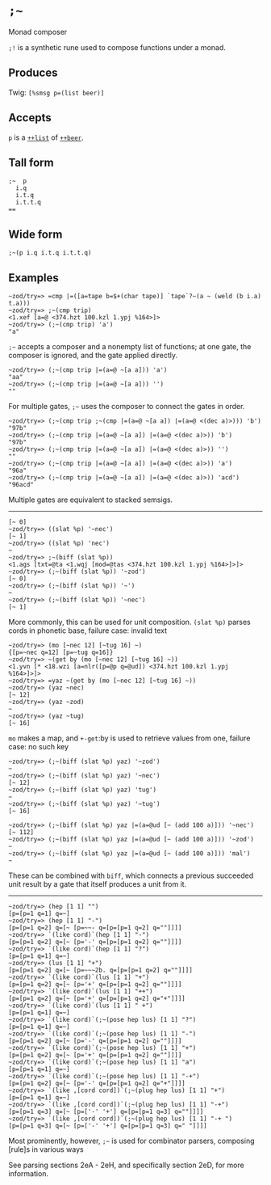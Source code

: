 `;~`
====

Monad composer

`;!` is a synthetic rune used to compose functions under a monad.

Produces
--------

Twig: `[%smsg p=(list beer)]`

Accepts
-------

`p` is a [`++list`]() of [`++beer`]().

Tall form
---------

    ;~  p
      i.q
      i.t.q
      i.t.t.q
    ==

Wide form
---------

    ;~(p i.q i.t.q i.t.t.q)

Examples
--------

    ~zod/try=> =cmp |=([a=tape b=$+(char tape)] `tape`?~(a ~ (weld (b i.a) t.a)))
    ~zod/try=> ;~(cmp trip)
    <1.xef [a=@ <374.hzt 100.kzl 1.ypj %164>]>
    ~zod/try=> (;~(cmp trip) 'a')
    "a"

`;~` accepts a composer and a nonempty list of functions; at one gate, the
composer is ignored, and the gate applied directly.

    ~zod/try=> (;~(cmp trip |=(a=@ ~[a a])) 'a')
    "aa"
    ~zod/try=> (;~(cmp trip |=(a=@ ~[a a])) '')
    ""

For multiple gates, `;~` uses the composer to connect the gates in
order.

    ~zod/try=> (;~(cmp trip ;~(cmp |=(a=@ ~[a a]) |=(a=@ <(dec a)>))) 'b')
    "97b"
    ~zod/try=> (;~(cmp trip |=(a=@ ~[a a]) |=(a=@ <(dec a)>)) 'b')
    "97b"
    ~zod/try=> (;~(cmp trip |=(a=@ ~[a a]) |=(a=@ <(dec a)>)) '')
    ""
    ~zod/try=> (;~(cmp trip |=(a=@ ~[a a]) |=(a=@ <(dec a)>)) 'a')
    "96a"
    ~zod/try=> (;~(cmp trip |=(a=@ ~[a a]) |=(a=@ <(dec a)>)) 'acd')
    "96acd"

Multiple gates are equivalent to stacked semsigs.

------------------------------------------------------------------------

    [~ 0]
    ~zod/try=> ((slat %p) '~nec')
    [~ 1]
    ~zod/try=> ((slat %p) 'nec')
    ~
    ~zod/try=> ;~(biff (slat %p))
    <1.ags [txt=@ta <1.wqj [mod=@tas <374.hzt 100.kzl 1.ypj %164>]>]>
    ~zod/try=> (;~(biff (slat %p)) '~zod')
    [~ 0]
    ~zod/try=> (;~(biff (slat %p)) '~')
    ~
    ~zod/try=> (;~(biff (slat %p)) '~nec')
    [~ 1]

More commonly, this can be used for unit composition. `(slat %p)` parses
cords in phonetic base, failure case: invalid text

    ~zod/try=> (mo [~nec 12] [~tug 16] ~)
    {[p=~nec q=12] [p=~tug q=16]}
    ~zod/try=> ~(get by (mo [~nec 12] [~tug 16] ~)) 
    <1.yvn [* <18.wzi [a=nlr([p=@p q=@ud]) <374.hzt 100.kzl 1.ypj %164>]>]>
    ~zod/try=> =yaz ~(get by (mo [~nec 12] [~tug 16] ~)) 
    ~zod/try=> (yaz ~nec)
    [~ 12]
    ~zod/try=> (yaz ~zod)
    ~
    ~zod/try=> (yaz ~tug)
    [~ 16]

`mo` makes a map, and `+-get`:by is used to retrieve values from one,
failure case: no such key

    ~zod/try=> (;~(biff (slat %p) yaz) '~zod')
    ~
    ~zod/try=> (;~(biff (slat %p) yaz) '~nec')
    [~ 12]
    ~zod/try=> (;~(biff (slat %p) yaz) 'tug')
    ~
    ~zod/try=> (;~(biff (slat %p) yaz) '~tug')
    [~ 16]

    ~zod/try=> (;~(biff (slat %p) yaz |=(a=@ud [~ (add 100 a)])) '~nec')
    [~ 112]
    ~zod/try=> (;~(biff (slat %p) yaz |=(a=@ud [~ (add 100 a)])) '~zod')
    ~
    ~zod/try=> (;~(biff (slat %p) yaz |=(a=@ud [~ (add 100 a)])) 'mal')
    ~

These can be combined with `biff`, which connects a previous succeeded
unit result by a gate that itself produces a unit from it.

------------------------------------------------------------------------

    ~zod/try=> (hep [1 1] "")
    [p=[p=1 q=1] q=~]
    ~zod/try=> (hep [1 1] "-")
    [p=[p=1 q=2] q=[~ [p=~~- q=[p=[p=1 q=2] q=""]]]]
    ~zod/try=> `(like cord)`(hep [1 1] "-")
    [p=[p=1 q=2] q=[~ [p='-' q=[p=[p=1 q=2] q=""]]]]
    ~zod/try=> `(like cord)`(hep [1 1] "?")
    [p=[p=1 q=1] q=~]
    ~zod/try=> (lus [1 1] "+")
    [p=[p=1 q=2] q=[~ [p=~~~2b. q=[p=[p=1 q=2] q=""]]]]
    ~zod/try=> `(like cord)`(lus [1 1] "+")
    [p=[p=1 q=2] q=[~ [p='+' q=[p=[p=1 q=2] q=""]]]]
    ~zod/try=> `(like cord)`(lus [1 1] "++")
    [p=[p=1 q=2] q=[~ [p='+' q=[p=[p=1 q=2] q="+"]]]]
    ~zod/try=> `(like cord)`(lus [1 1] " +")
    [p=[p=1 q=1] q=~]
    ~zod/try=> `(like cord)`(;~(pose hep lus) [1 1] "?")
    [p=[p=1 q=1] q=~]
    ~zod/try=> `(like cord)`(;~(pose hep lus) [1 1] "-")
    [p=[p=1 q=2] q=[~ [p='-' q=[p=[p=1 q=2] q=""]]]]
    ~zod/try=> `(like cord)`(;~(pose hep lus) [1 1] "+")
    [p=[p=1 q=2] q=[~ [p='+' q=[p=[p=1 q=2] q=""]]]]
    ~zod/try=> `(like cord)`(;~(pose hep lus) [1 1] "a")
    [p=[p=1 q=1] q=~]
    ~zod/try=> `(like cord)`(;~(pose hep lus) [1 1] "-+")
    [p=[p=1 q=2] q=[~ [p='-' q=[p=[p=1 q=2] q="+"]]]]
    ~zod/try=> `(like ,[cord cord])`(;~(plug hep lus) [1 1] "+")
    [p=[p=1 q=1] q=~]
    ~zod/try=> `(like ,[cord cord])`(;~(plug hep lus) [1 1] "-+")
    [p=[p=1 q=3] q=[~ [p=['-' '+'] q=[p=[p=1 q=3] q=""]]]]
    ~zod/try=> `(like ,[cord cord])`(;~(plug hep lus) [1 1] "-+ ")
    [p=[p=1 q=3] q=[~ [p=['-' '+'] q=[p=[p=1 q=3] q=" "]]]]

Most prominently, however, `;~` is used for combinator parsers,
composing [rule]s in various ways

See parsing sections 2eA - 2eH, and specifically section 2eD, for more
information.
